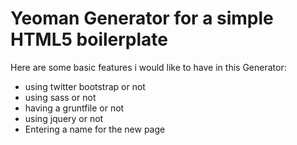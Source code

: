 # Yeoman Generator for a simple HTML5 boilerplate

Here are some basic features i would like to have in this Generator:

* using twitter bootstrap or not
* using sass or not
* having a gruntfile or not
* using jquery or not
* Entering a name for the new page

